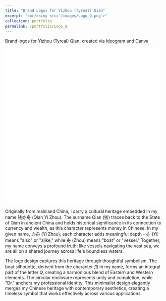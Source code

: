 ```yaml
---
title: "Brand Logos for Yizhou (Tyreal) Qian"
excerpt: "<br/><img src='/images/Logo_Q.png'>"
collection: portfolio
permalink: /portfolio/Logo_Q
---
```


Brand logos for Yizhou (Tyreal) Qian, created via [Ideogram](https://ideogram.ai/) and [Canva](https://www.canva.com/)

<img src='/images/Logo_Q_W.png'>

Originally from mainland China, I carry a cultural heritage embedded in my name 钱亦舟 (Qian Yi Zhou). The surname Qian (钱) traces back to the State of Qian in ancient China and holds historical significance in its connection to currency and wealth, as this character represents money in Chinese. In my given name, 亦舟 (Yi Zhou), each character adds meaningful depth - 亦 (Yi) means "also" or "alike," while 舟 (Zhou) means "boat" or "vessel." Together, my name conveys a profound truth: like vessels navigating the vast sea, we are all on a shared journey across life's boundless waters.

The logo design captures this heritage through thoughtful symbolism. The boat silhouette, derived from the character 舟 in my name, forms an integral part of the letter Q, creating a harmonious blend of Eastern and Western elements. The circular enclosure represents unity and completion, while "Dr." anchors my professional identity. This minimalist design elegantly merges my Chinese heritage with contemporary aesthetics, creating a timeless symbol that works effectively across various applications.
